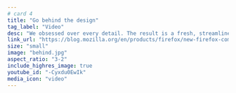 ```yaml
---
# card 4
title: "Go behind the design"
tag_label: "Video"
desc: "We obsessed over every detail. The result is a fresh, streamlined experience that delivers more efficiency and privacy than ever before."
link_url: "https://blog.mozilla.org/en/products/firefox/new-firefox-coming-june-1/?utm_source=www.mozilla.org&utm_medium=referral&utm_campaign=homepage&utm_content=card"
size: "small"
image: "behind.jpg"
aspect_ratio: "3-2"
include_highres_image: true
youtube_id: "-Cyxdu0EwIk"
media_icon: "video"
---
```


